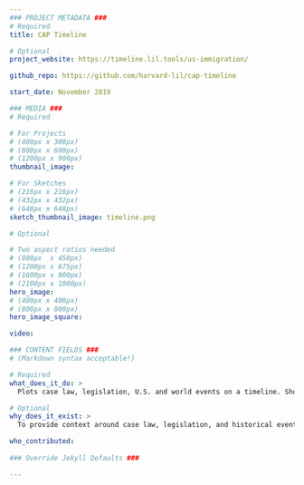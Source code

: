 ```yaml
---
### PROJECT METADATA ###
# Required
title: CAP Timeline 

# Optional
project_website: https://timeline.lil.tools/us-immigration/

github_repo: https://github.com/harvard-lil/cap-timeline

start_date: November 2019

### MEDIA ###
# Required

# For Projects
# (400px x 300px)
# (800px x 600px)
# (1200px x 900px)
thumbnail_image:

# For Sketches
# (216px x 216px)
# (432px x 432px)
# (648px x 648px)
sketch_thumbnail_image: timeline.png

# Optional

# Two aspect ratios needed
# (800px  x 450px)
# (1200px x 675px)
# (1600px x 900px)
# (2100px x 1000px)
hero_image:
# (400px x 400px)
# (800px x 800px)
hero_image_square:

video:

### CONTENT FIELDS ###
# (Markdown syntax acceptable!)

# Required
what_does_it_do: >
  Plots case law, legislation, U.S. and world events on a timeline. Shows relationships between case law and events.   

# Optional
why_does_it_exist: >
  To provide context around case law, legislation, and historical events. 

who_contributed:
    
### Override Jekyll Defaults ###

---
```

